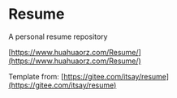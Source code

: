 # Resume
A personal resume repository

[https://www.huahuaorz.com/Resume/](https://www.huahuaorz.com/Resume/)

Template from: [https://gitee.com/itsay/resume](https://gitee.com/itsay/resume)

